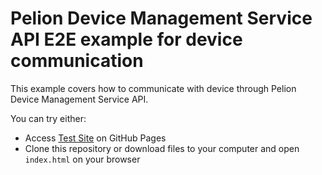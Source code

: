 # Pelion Device Management Service API E2E example for device communication

This example covers how to communicate with device through Pelion Device Management Service API.

You can try either:
* Access [Test Site](https://coisme.github.io/Pelion-device-e2e-example/) on GitHub Pages
* Clone this repository or download files to your computer and open `index.html` on your browser
